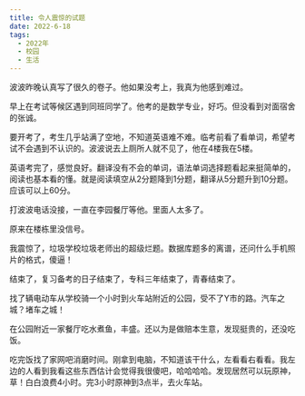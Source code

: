 ```yaml
---
title: 令人震惊的试题
date: 2022-6-18
tags:
  - 2022年
  - 校园
  - 生活
---
```


波波昨晚认真写了很久的卷子。他如果没考上，我真为他感到难过。

早上在考试等候区遇到同班同学了。他考的是数学专业，好巧。但没看到对面宿舍的张诚。

要开考了，考生几乎站满了空地，不知道英语难不难。临考前看了看单词，希望考试不会遇到不认识的。波波说去上厕所人就不见了，他在4楼我在5楼。

英语考完了，感觉良好。翻译没有不会的单词，语法单词选择题看起来挺简单的，阅读也基本看的懂。就是阅读填空从2分题降到1分题，翻译从5分题升到10分题。应该可以上60分。

打波波电话没接，一直在李园餐厅等他。里面人太多了。

原来在楼栋里没信号。

我震惊了，垃圾学校垃圾老师出的超级烂题。数据库题多的离谱，还问什么手机照片的格式，傻逼！

结束了，复习备考的日子结束了，专科三年结束了，青春结束了。

找了辆电动车从学校骑一个小时到火车站附近的公园，受不了Y市的路。汽车之城？堵车之城！

在公园附近一家餐厅吃水煮鱼，丰盛。还以为是做赔本生意，发现挺贵的，还没吃饭。

吃完饭找了家网吧消磨时间。刚拿到电脑，不知道该干什么，左看看右看看。我左边的人看到我看这些东西估计会觉得我很傻吧，哈哈哈哈。发现居然可以玩原神，草！白白浪费4小时。完3小时原神到3点半，去火车站。
